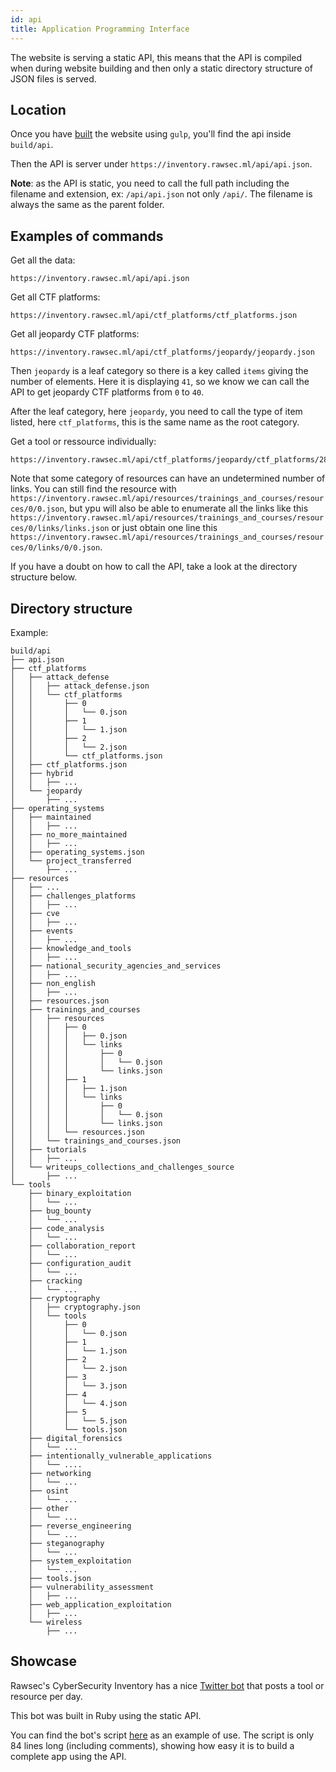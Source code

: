 ```yaml
---
id: api
title: Application Programming Interface
---
```

The website is serving a static API, this means that the API is compiled when during website building and then only a static directory structure of JSON files is served.

## Location

Once you have [built](install.md) the website using `gulp`, you'll find the api inside `build/api`.

Then the API is server under `https://inventory.rawsec.ml/api/api.json`.

**Note**: as the API is static, you need to call the full path including the filename and extension, ex: `/api/api.json` not only `/api/`. The filename is always the same as the parent folder.

## Examples of commands

Get all the data:

```plaintext
https://inventory.rawsec.ml/api/api.json
```

Get all CTF platforms:

```plaintext
https://inventory.rawsec.ml/api/ctf_platforms/ctf_platforms.json
```

Get all jeopardy CTF platforms:

```plaintext
https://inventory.rawsec.ml/api/ctf_platforms/jeopardy/jeopardy.json
```

Then `jeopardy` is a leaf category so there is a key called `items` giving the number of elements.
Here it is displaying `41`, so we know we can call the API to get jeopardy CTF platforms from `0` to `40`.

After the leaf category, here `jeopardy`, you need to call the type of item listed, here `ctf_platforms`, this is the same name as the root category.

Get a tool or ressource individually:

```plaintext
https://inventory.rawsec.ml/api/ctf_platforms/jeopardy/ctf_platforms/28/28.json
```

Note that some category of resources can have an undetermined number of links. You can still find the resource with `https://inventory.rawsec.ml/api/resources/trainings_and_courses/resources/0/0.json`, but ypu will also be able to enumerate all the links like this `https://inventory.rawsec.ml/api/resources/trainings_and_courses/resources/0/links/links.json` or just obtain one line this `https://inventory.rawsec.ml/api/resources/trainings_and_courses/resources/0/links/0/0.json`.

If you have a doubt on how to call the API, take a look at the directory structure below.

## Directory structure

Example:

```plaintext
build/api
├── api.json
├── ctf_platforms
│   ├── attack_defense
│   │   ├── attack_defense.json
│   │   └── ctf_platforms
│   │       ├── 0
│   │       │   └── 0.json
│   │       ├── 1
│   │       │   └── 1.json
│   │       ├── 2
│   │       │   └── 2.json
│   │       └── ctf_platforms.json
│   ├── ctf_platforms.json
│   ├── hybrid
│   │   ├── ...
│   └── jeopardy
│       ├── ...
├── operating_systems
│   ├── maintained
│   │   ├── ...
│   ├── no_more_maintained
│   │   ├── ...
│   ├── operating_systems.json
│   └── project_transferred
│       ├── ...
├── resources
│   ├── ...
│   ├── challenges_platforms
│   │   ├── ...
│   ├── cve
│   │   ├── ...
│   ├── events
│   │   ├── ...
│   ├── knowledge_and_tools
│   │   ├── ...
│   ├── national_security_agencies_and_services
│   │   ├── ...
│   ├── non_english
│   │   ├── ...
│   ├── resources.json
│   ├── trainings_and_courses
│   │   ├── resources
│   │   │   ├── 0
│   │   │   │   ├── 0.json
│   │   │   │   └── links
│   │   │   │       ├── 0
│   │   │   │       │   └── 0.json
│   │   │   │       └── links.json
│   │   │   ├── 1
│   │   │   │   ├── 1.json
│   │   │   │   └── links
│   │   │   │       ├── 0
│   │   │   │       │   └── 0.json
│   │   │   │       └── links.json
│   │   │   └── resources.json
│   │   └── trainings_and_courses.json
│   ├── tutorials
│   │   ├── ...
│   └── writeups_collections_and_challenges_source
│       ├── ...
└── tools
    ├── binary_exploitation
    │   └── ...
    ├── bug_bounty
    │   └── ...
    ├── code_analysis
    │   └── ...
    ├── collaboration_report
    │   └── ...
    ├── configuration_audit
    │   └── ...
    ├── cracking
    │   └── ...
    ├── cryptography
    │   ├── cryptography.json
    │   └── tools
    │       ├── 0
    │       │   └── 0.json
    │       ├── 1
    │       │   └── 1.json
    │       ├── 2
    │       │   └── 2.json
    │       ├── 3
    │       │   └── 3.json
    │       ├── 4
    │       │   └── 4.json
    │       ├── 5
    │       │   └── 5.json
    │       └── tools.json
    ├── digital_forensics
    │   └── ...
    ├── intentionally_vulnerable_applications
    │   └── ....
    ├── networking
    │   └── ...
    ├── osint
    │   └── ...
    ├── other
    │   └── ...
    ├── reverse_engineering
    │   └── ...
    ├── steganography
    │   └── ...
    ├── system_exploitation
    │   └── ...
    ├── tools.json
    ├── vulnerability_assessment
    │   ├── ...
    ├── web_application_exploitation
    │   ├── ...
    └── wireless
        ├── ...

```

## Showcase

Rawsec's CyberSecurity Inventory has a nice [Twitter bot](https://inventory.rawsec.ml/features.html#twitter-bot) that posts a tool or resource per day.

This bot was built in Ruby using the static API.

You can find the bot's script [here](https://gitlab.com/rawsec/rawsec-inventory-twitter-bot/blob/master/twitterBot.rb) as an example of use.
The script is only 84 lines long (including comments), showing how easy it is to build a complete app using the API.
